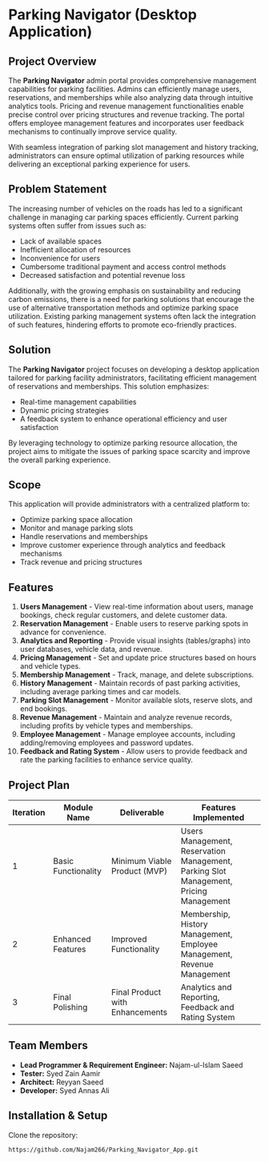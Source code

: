 # Parking Navigator (Desktop Application)

## Project Overview
The **Parking Navigator** admin portal provides comprehensive management capabilities for parking facilities. Admins can efficiently manage users, reservations, and memberships while also analyzing data through intuitive analytics tools. Pricing and revenue management functionalities enable precise control over pricing structures and revenue tracking. The portal offers employee management features and incorporates user feedback mechanisms to continually improve service quality.

With seamless integration of parking slot management and history tracking, administrators can ensure optimal utilization of parking resources while delivering an exceptional parking experience for users.

## Problem Statement
The increasing number of vehicles on the roads has led to a significant challenge in managing car parking spaces efficiently. Current parking systems often suffer from issues such as:
- Lack of available spaces
- Inefficient allocation of resources
- Inconvenience for users
- Cumbersome traditional payment and access control methods
- Decreased satisfaction and potential revenue loss

Additionally, with the growing emphasis on sustainability and reducing carbon emissions, there is a need for parking solutions that encourage the use of alternative transportation methods and optimize parking space utilization. Existing parking management systems often lack the integration of such features, hindering efforts to promote eco-friendly practices.

## Solution
The **Parking Navigator** project focuses on developing a desktop application tailored for parking facility administrators, facilitating efficient management of reservations and memberships. This solution emphasizes:
- Real-time management capabilities
- Dynamic pricing strategies
- A feedback system to enhance operational efficiency and user satisfaction

By leveraging technology to optimize parking resource allocation, the project aims to mitigate the issues of parking space scarcity and improve the overall parking experience.

## Scope
This application will provide administrators with a centralized platform to:
- Optimize parking space allocation
- Monitor and manage parking slots
- Handle reservations and memberships
- Improve customer experience through analytics and feedback mechanisms
- Track revenue and pricing structures

## Features
1. **Users Management** - View real-time information about users, manage bookings, check regular customers, and delete customer data.
2. **Reservation Management** - Enable users to reserve parking spots in advance for convenience.
3. **Analytics and Reporting** - Provide visual insights (tables/graphs) into user databases, vehicle data, and revenue.
4. **Pricing Management** - Set and update price structures based on hours and vehicle types.
5. **Membership Management** - Track, manage, and delete subscriptions.
6. **History Management** - Maintain records of past parking activities, including average parking times and car models.
7. **Parking Slot Management** - Monitor available slots, reserve slots, and end bookings.
8. **Revenue Management** - Maintain and analyze revenue records, including profits by vehicle types and memberships.
9. **Employee Management** - Manage employee accounts, including adding/removing employees and password updates.
10. **Feedback and Rating System** - Allow users to provide feedback and rate the parking facilities to enhance service quality.

## Project Plan
| Iteration | Module Name           | Deliverable                      | Features Implemented |
|-----------|----------------------|--------------------------------|----------------------|
| 1         | Basic Functionality  | Minimum Viable Product (MVP)   | Users Management, Reservation Management, Parking Slot Management, Pricing Management |
| 2         | Enhanced Features    | Improved Functionality         | Membership, History Management, Employee Management, Revenue Management |
| 3         | Final Polishing      | Final Product with Enhancements | Analytics and Reporting, Feedback and Rating System |

## Team Members
- **Lead Programmer & Requirement Engineer:** Najam-ul-Islam Saeed
- **Tester:** Syed Zain Aamir
- **Architect:** Reyyan Saeed
- **Developer:** Syed Annas Ali

## Installation & Setup
  Clone the repository:
   ```sh
   https://github.com/Najam266/Parking_Navigator_App.git
   ```

   
   
